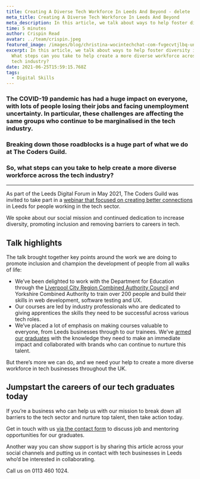 ```yaml
---
title: Creating A Diverse Tech Workforce In Leeds And Beyond - delete
meta_title: Creating A Diverse Tech Workforce In Leeds And Beyond
meta_description: In this article, we talk about ways to help foster diversity in tech
time: 5 minutes
author: Crispin Read
avatar: ../team/crispin.jpeg
featured_image: /images/blog/christina-wocintechchat-com-fvgecvtjlbq-unsplash.jpg
excerpt: In this article, we talk about ways to help foster diversity in tech.
  What steps can you take to help create a more diverse workforce across the
  tech industry?
date: 2021-06-25T15:59:15.768Z
tags:
  - Digital Skills
---
```

### The COVID-19 pandemic has had a huge impact on everyone, with lots of people losing their jobs and facing unemployment uncertainty. In particular, these challenges are affecting the same groups who continue to be marginalised in the tech industry.

### Breaking down those roadblocks is a huge part of what we do at The Coders Guild.

### So, what steps can you take to help create a more diverse workforce across the tech industry?

- - -

As part of the Leeds Digital Forum in May 2021, The Coders Guild was invited to take part in a [webinar that focused on creating better connections](https://www.youtube.com/watch?v=rXeMoDGCgEw) in Leeds for people working in the tech sector.

We spoke about our social mission and continued dedication to increase diversity, promoting inclusion and removing barriers to careers in tech.

## Talk highlights

The talk brought together key points around the work we are doing to promote inclusion and champion the development of people from all walks of life:

* We’ve been delighted to work with the Department for Education through the [Liverpool City Region Combined Authority Council](https://thecodersguild.org.uk/blog/liverpool-city-region-to-receive-an-extension-of-digital-skills-courses-into-the-summer-of-2021/) and Yorkshire Combined Authority to train over 200 people and build their skills in web development, software testing and UX.
* Our courses are led by industry professionals who are dedicated to giving apprentices the skills they need to be successful across various tech roles.
* We’ve placed a lot of emphasis on making courses valuable to everyone, from Leeds businesses through to our trainees. We’ve [armed our graduates](https://thecodersguild.org.uk/apprenticeships/) with the knowledge they need to make an immediate impact and collaborated with brands who can continue to nurture this talent. 

But there’s more we can do, and we need your help to create a more diverse workforce in tech businesses throughout the UK.

## Jumpstart the careers of our tech graduates today

If you’re a business who can help us with our mission to break down all barriers to the tech sector and nurture top talent, then take action today.

Get in touch with us [via the contact form](https://thecodersguild.org.uk/contact-us/) to discuss job and mentoring opportunities for our graduates.

Another way you can show support is by sharing this article across your social channels and putting us in contact with tech businesses in Leeds who’d be interested in collaborating. 

Call us on 0113 460 1024.